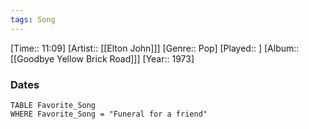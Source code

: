 ```yaml
---
tags: Song  
---
```

[Time:: 11:09]
[Artist:: [[Elton John]]]
[Genre:: Pop]
[Played:: ]
[Album:: [[Goodbye Yellow Brick Road]]]
[Year:: 1973]
### Dates
````dataview
TABLE Favorite_Song
WHERE Favorite_Song = "Funeral for a friend"
````